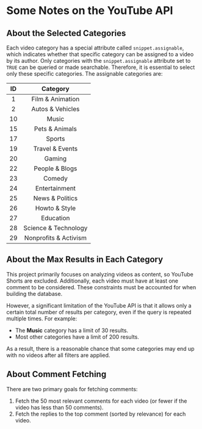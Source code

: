 # Some Notes on the YouTube API

## About the Selected Categories

Each video category has a special attribute called `snippet.assignable`, which indicates whether that specific category can be assigned to a video by its author. Only categories with the `snippet.assignable` attribute set to `TRUE` can be queried or made searchable. Therefore, it is essential to select only these specific categories. The assignable categories are:

<div style="text-align: center;">

| ID |       Category        |
|:--:|:---------------------:|
| 1  |   Film & Animation    |
| 2  |   Autos & Vehicles    |
| 10 |         Music         |
| 15 |    Pets & Animals     |
| 17 |        Sports         |
| 19 |    Travel & Events    |
| 20 |        Gaming         |
| 22 |    People & Blogs     |
| 23 |        Comedy         |
| 24 |     Entertainment     |
| 25 |    News & Politics    |
| 26 |     Howto & Style     |
| 27 |       Education       |
| 28 | Science & Technology  |
| 29 | Nonprofits & Activism |

</div>

## About the Max Results in Each Category

This project primarily focuses on analyzing videos as content, so YouTube Shorts are excluded. Additionally, each video must have at least one comment to be considered. These constraints must be accounted for when building the database.

However, a significant limitation of the YouTube API is that it allows only a certain total number of results per category, even if the query is repeated multiple times. For example:
- The **Music** category has a limit of 30 results.
- Most other categories have a limit of 200 results.

As a result, there is a reasonable chance that some categories may end up with no videos after all filters are applied.

## About Comment Fetching

There are two primary goals for fetching comments:

1. Fetch the 50 most relevant comments for each video (or fewer if the video has less than 50 comments).
2. Fetch the replies to the top comment (sorted by relevance) for each video.
